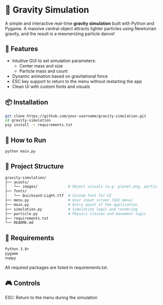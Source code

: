 # 🌌 Gravity Simulation

A simple and interactive real-time **gravity simulation** built with Python and Pygame. A massive central object attracts lighter particles using Newtonian gravity, and the result is a mesmerizing particle dance!

## 🚀 Features

- Intuitive GUI to set simulation parameters:
  - Center mass and size
  - Particle mass and count
- Dynamic animation based on gravitational force
- ESC key support to return to the menu without restarting the app
- Clean UI with custom fonts and visuals

## 📦 Installation
```bash
git clone https://github.com/your-username/gravity-simulation.git
cd gravity-simulation
pip install -r requirements.txt
```

## 🧪 How to Run
```bash
python main.py
```

## 📂 Project Structure
```bash
gravity-simulation/
├── assets/
│   └── images/              # Object visuals (e.g. planet.png, particle.png)
├── fonts/
│   └── Quicksand-Light.ttf  # Custom font for UI
├── menu.py                  # User input screen (GUI menu)
├── main.py                  # Entry point of the application
├── simulation.py            # Simulation logic and rendering
├── particle.py              # Physics classes and movement logic
├── requirements.txt
└── README.md
```

## 🔧 Requirements
```bash
Python 3.8+
pygame
numpy
```

All required packages are listed in requirements.txt.

## 🎮 Controls
ESC: Return to the menu during the simulation
